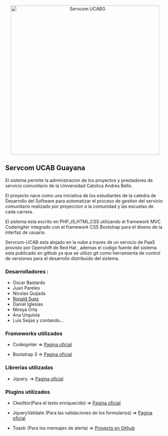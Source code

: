 
<br />

<p align="center">
	<img src="https://raw.github.com/ronsuez/serv-comunitario-ucab/master/mvc/Logo_sc.png" alt="Servcom UCABG" title="Servcom UCABG" width="470px" />
</p>


## Servcom UCAB Guayana

El sistema permite la administracion de los proyectos y prestadores de servicio comunitario de la Universidad Catolica Andres Bello.

El proyecto nace como una iniciativa de los estudiantes de la catedra de Desarrollo del Software para automatizar el proceso de gestion del servicio comunitario realizado por proyeccion a la comunidad y las escuelas de cada carrera.

El sistema esta escrito en PHP,JS,HTML,CSS utilizando el framework MVC Codeingiter integrado con el framework CSS Bootstrap para el diseno de la interfaz de usuario.

Servcom-UCAB esta alojado en la nube a traves de un servicio de PaaS provisto por Openshift de Red Hat , ademas el codigo fuente del sistema esta publicado en github ya que se utilizo git como herramienta de control de versiones para el desarrollo distribuido del sistema.


### Desarrolladores :
- Oscar Bastardo
- Juan Pareles
- Nicolas Quijada 
- <a href="http://rsuezdev.com" target="_blank">Ronald Suez</a>
- Daniel Iglesias
- Mireya Orta
- Ana Urquiola
- Luis Seijas
  y contando...



### Frameworks utilizados

- Codeigniter => <a href="http://ellislab.com/codeigniter" target="_blank">Pagina oficial</a>

- Bootstrap 3 => <a href="http://getbootstrap.com" target="_blank">Pagina oficial</a>


### Librerias utilizadas

- Jquery. => <a href="http://jquery.com/" target="_blank">Pagina oficial</a>


### Plugins utilizados

- Ckeditor(Para el texto enriquecido) 
	=> <a href="http://jqueryvalidation.org/" target="_blank">Pagina oficial</a>

- JqueryValidate (Para las validaciones de los formularios) 
	=> <a href="http://jqueryvalidation.org/" target="_blank">Pagina oficial</a>

- Toastr (Para los mensajes de alerta) 
	=> <a href="https://github.com/CodeSeven/toastr" target="_blank">Proyecto en Github</a>



